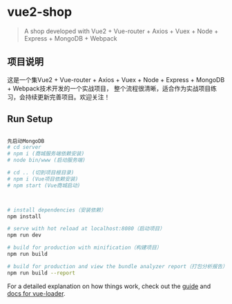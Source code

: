 # vue2-shop

> A shop developed with Vue2 + Vue-router + Axios + Vuex + Node + Express + MongoDB + Webpack


## 项目说明
这是一个集Vue2 + Vue-router + Axios + Vuex + Node + Express + MongoDB + Webpack技术开发的一个实战项目，
整个流程很清晰，适合作为实战项目练习，会持续更新完善项目。欢迎关注！


## Run Setup

``` bash

先启动MongoDB
# cd server
# npm i (商城服务端依赖安装)
# node bin/www (启动服务端)

# cd .. (切到项目根目录)
# npm i (Vue项目依赖安装)
# npm start (Vue商城启动)



# install dependencies（安装依赖）
npm install

# serve with hot reload at localhost:8080（启动项目）
npm run dev

# build for production with minification（构建项目）
npm run build

# build for production and view the bundle analyzer report（打包分析报告）
npm run build --report
```

For a detailed explanation on how things work, check out the [guide](http://vuejs-templates.github.io/webpack/) and [docs for vue-loader](http://vuejs.github.io/vue-loader).
